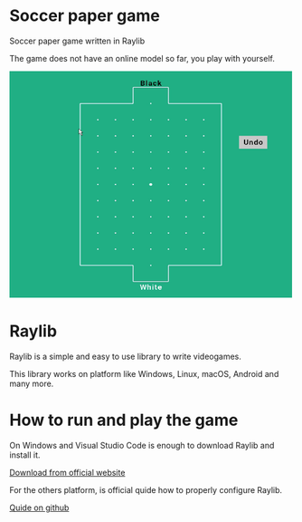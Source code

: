 # Soccer paper game

Soccer paper game written in Raylib 

The game does not have an online model so far, you play with yourself.

<p>
<img src="SoccerPaper.gif" alt="" width="500" height="400" >
</p>

# Raylib 

Raylib is a simple and easy to use library to write videogames.

This library works on platform like Windows, Linux, macOS, Android and many more. 


# How to run and play the game

On Windows and Visual Studio Code is enough to download Raylib and install it.

<p>
<a href="https://www.raylib.com/" > Download from official website </a>
</p>

For the others platform, is official quide how to properly configure Raylib.

<p>
<a href="https://github.com/raysan5/raylib" > Quide on github </a>
</p>


